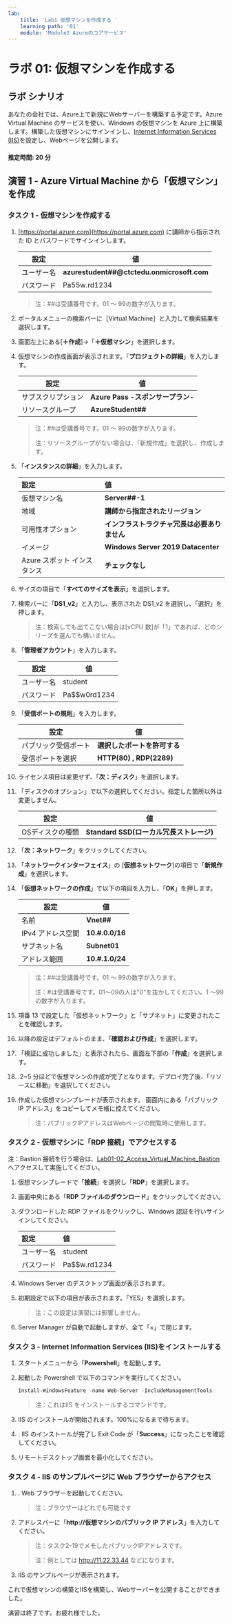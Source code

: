 ```yaml
---
lab:
    title: 'Lab1 仮想マシンを作成する	'
    learning path: '01'
    module: 'Module2 Azureのコアサービス'
---
```


# ラボ 01: 仮想マシンを作成する

## ラボ シナリオ

あなたの会社では、Azure上で新規にWebサーバーを構築する予定です。Azure Virtual Machine のサービスを使い、Windows の仮想マシンを Azure 上に構築します。構築した仮想マシンにサインインし、[Internet Information Services (IIS)](https://docs.microsoft.com/ja-jp/iis/get-started/introduction-to-iis/introduction-to-iis-architecture)を設定し、Webページを公開します。



#### 推定時間: 20 分

## 演習 1 - Azure Virtual Machine から「仮想マシン」を作成

### タスク 1 - 仮想マシンを作成する

1. [https://portal.azure.com](https://portal.azure.com) に講師から指示された ID とパスワードでサインインします。

     | 設定       | 値                                         |
     | ---------- | ------------------------------------------ |
     | ユーザー名 | **azurestudent##@ctctedu.onmicrosoft.com** |
     | パスワード | Pa55w.rd1234                               |

     > 注：##は受講番号です。01 ～ 99の数字が入ります。

     

2. ポータルメニューの検索バーに［Virtual Machine］と入力して検索結果を選択します。

2. 画面左上にある[**＋作成**]→「**＋仮想マシン**」を選択します。

4. 仮想マシンの作成画面が表示されます。「**プロジェクトの詳細**」を入力します。

     | 設定               | 値                                |
     | ------------------ | --------------------------------- |
     | サブスクリプション | **Azure Pass -スポンサープラン-** |
     | リソースグループ   | **AzureStudent##**                |

     > 注：##は受講番号です。01 ～ 99の数字が入ります。
     >
     > 注：リソースグループがない場合は、「新規作成」を選択し、作成します。

     

5. 「**インスタンスの詳細**」を入力します。

     | **設定**| **値**|
     | :--- | :--- |
     | 仮想マシン名 | **Server##-1** |
     | 地域| **講師から指定されたリージョン** |
     | 可用性オプション | **インフラストラクチャ冗長は必要ありません** |
     | イメージ | **Windows Server 2019 Datacenter** |
     | Azure スポット インスタンス | **チェックなし** |

6. サイズの項目で「**すべてのサイズを表示**」を選択します。

7. 検索バーに「**DS1_v2**」と入力し、表示された DS1_v2 を選択し、「選択」を押します。

     > 注：検索しても出てこない場合は[vCPU 数]が「1」であれば、どのシリーズを選んでも構いません。

8. 「**管理者アカウント**」を入力します。

     | 設定       | 値           |
     | ---------- | ------------ |
     | ユーザー名 | student      |
     | パスワード | Pa$$w0rd1234 |

     

9. 「**受信ポートの規則**」を入力します。

     | 設定                 | 値                           |
     | -------------------- | ---------------------------- |
     | パブリック受信ポート | **選択したポートを許可する** |
     | 受信ポートを選択     | **HTTP(80) , RDP(2289)**     |

     

10. ライセンス項目は変更せず、「**次：ディスク**」を選択します。

11. 「ディスクのオプション」で以下の選択してください。指定した箇所以外は変更しません。

      | 設定             | 値                                       |
      | ---------------- | ---------------------------------------- |
      | OSディスクの種類 | **Standard SSD(ローカル冗長ストレージ)** |

12. 「**次：ネットワーク**」をクリックしてください。

13. 「**ネットワークインターフェイス**」の [**仮想ネットワーク**]の項目で「**新規作成**」を選択します。

14. 「**仮想ネットワークの作成**」で以下の項目を入力し、「**OK**」を押します。

      | 設定              | 値              |
      | ----------------- | --------------- |
      | 名前              | **Vnet##**      |
      | IPv4 アドレス空間 | **10.#.0.0/16** |
      | サブネット名      | **Subnet01**    |
      | アドレス範囲      | **10.#.1.0/24** |

      > 注：##は受講番号です。01 ～ 99の数字が入ります。
      >
      > 注：#は受講番号です。01～09の人は"0"を抜かしてください。1 ～99の数字が入ります。

      

15. 項番 13 で設定した「仮想ネットワーク」と「サブネット」に変更されたことを確認します。

16. 以降の設定はデフォルトのまま、「**確認および作成**」を選択します。

17. 「検証に成功しました」と表示されたら、画面左下部の「**作成**」を選択します。

18. .2~5 分ほどで仮想マシンの作成が完了となります。デプロイ完了後、「リソースに移動」を選択してください。

19. 作成した仮想マシンブレードが表示されます。 画面内にある「パブリック IP アドレス」をコピーしてメモ帳に控えてください。 

      > 注：パブリックIPアドレスはWebページの閲覧時に使用します。



### タスク 2 - 仮想マシンに「RDP 接続」でアクセスする

注：Bastion 接続を行う場合は、[Lab01-02_Access_Virtual_Machine_Bastion](https://github.com/ctct-edu/az-900-lab-1day/blob/main/LabManual/Lab01_02_Access_Virtual_Machine_Bastion.md)へアクセスして実施してください。

1. 仮想マシンブレードで「**接続**」を選択し「**RDP**」を選択します。

2. 画面中央にある「**RDP ファイルのダウンロード**」をクリックしてください。

3. ダウンロードした RDP ファイルをクリックし、Windows 認証を行いサインインしてください。

   | **設定**   | **値**       |
   | :--------- | :----------- |
   | ユーザー名 | student      |
   | パスワード | Pa$$w.rd1234 |

   

4. Windows Server のデスクトップ画面が表示されます。

5. 初期設定で以下の項目が表示されます。「YES」を選択します。

   > 注：この設定は演習には影響しません。

6. Server Manager が自動で起動しますが、全て「×」で閉じます。



### タスク 3 - Internet Information Services (IIS)をインストールする

1. スタートメニューから「**Powershell**」を起動します。

2. 起動した Powershell で以下のコマンドを実行してください。

   ```powershell
   Install-WindowsFeature -name Web-Server -IncludeManagementTools
   ```

   > 注：これはIIS をインストールするコマンドです。

3. IIS のインストールが開始されます。100%になるまで待ちます。

4. . IIS のインストールが完了し Exit Code が「**Success**」になったことを確認してください。

5. リモートデスクトップ画面を最小化してください。

     

### タスク 4 - IIS のサンプルページに Web ブラウザーからアクセス

1. . Web ブラウザーを起動してください。

   > 注：ブラウザーはどれでも可能です

2. アドレスバーに「**http://仮想マシンのパブリック IP アドレス**」を入力してください。

   > 注：タスク2-19でメモしたパブリックIPアドレスです。
   >
   > 注：例としては http://11.22.33.44 などになります。

3. IIS のサンプルページが表示されます。



これで仮想マシンの構築とIISを構築し、Webサーバーを公開することができました。

演習は終了です。お疲れ様でした。
